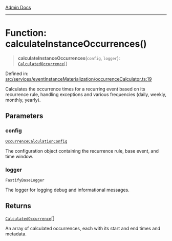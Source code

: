 [Admin Docs](/)

***

# Function: calculateInstanceOccurrences()

> **calculateInstanceOccurrences**(`config`, `logger`): [`CalculatedOccurrence`](../../types/interfaces/CalculatedOccurrence.md)[]

Defined in: [src/services/eventInstanceMaterialization/occurrenceCalculator.ts:19](https://github.com/gautam-divyanshu/talawa-api/blob/84910820371ade6fdca33545b3a0fc1e929731b2/src/services/eventInstanceMaterialization/occurrenceCalculator.ts#L19)

Calculates the occurrence times for a recurring event based on its recurrence rule,
handling exceptions and various frequencies (daily, weekly, monthly, yearly).

## Parameters

### config

[`OccurrenceCalculationConfig`](../../types/interfaces/OccurrenceCalculationConfig.md)

The configuration object containing the recurrence rule, base event, and time window.

### logger

`FastifyBaseLogger`

The logger for logging debug and informational messages.

## Returns

[`CalculatedOccurrence`](../../types/interfaces/CalculatedOccurrence.md)[]

An array of calculated occurrences, each with its start and end times and metadata.
